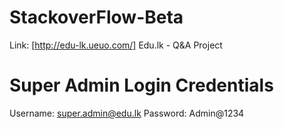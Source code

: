 # StackoverFlow-Beta
Link: [http://edu-lk.ueuo.com/]
Edu.lk - Q&amp;A Project

# Super Admin Login Credentials
Username: super.admin@edu.lk
Password: Admin@1234
